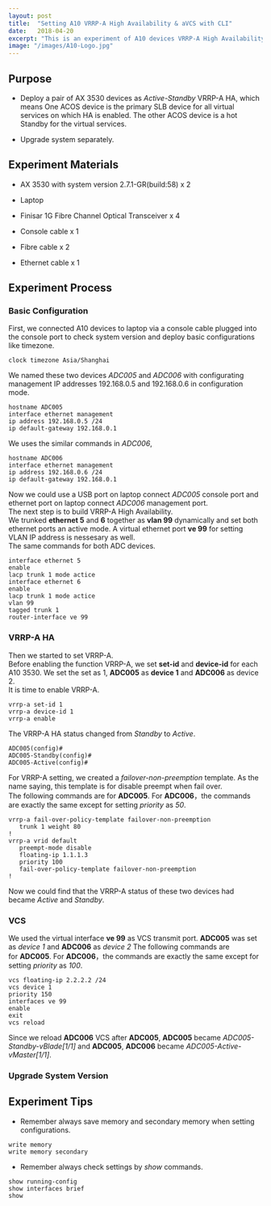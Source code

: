 ```yaml
---
layout: post
title:  "Setting A10 VRRP-A High Availability & aVCS with CLI"
date:   2018-04-20
excerpt: "This is an experiment of A10 devices VRRP-A High Availability and aVCS configuration."
image: "/images/A10-Logo.jpg"
---
```


## Purpose


* Deploy a pair of AX 3530 devices as <i>Active-Standby</i> VRRP-A HA, which means One ACOS device is the primary SLB device for all virtual services on which HA is enabled. The other ACOS device is a hot Standby for the virtual services.

* Upgrade system separately.

## Experiment Materials

* AX 3530 with system version 2.7.1-GR(build:58) x 2

* Laptop

* Finisar 1G Fibre Channel Optical Transceiver x 4

* Console cable x 1

* Fibre cable x 2

* Ethernet cable x 1

## Experiment Process

### Basic Configuration

First, we connected A10 devices to laptop via a console cable plugged into the console port to check system version and deploy basic configurations like timezone.
```
clock timezone Asia/Shanghai
```

We named these two devices <i>ADC005</i> and <i>ADC006</i> with configurating management IP addresses 192.168.0.5 and 192.168.0.6 in configuration mode.

```
hostname ADC005
interface ethernet management
ip address 192.168.0.5 /24
ip default-gateway 192.168.0.1
```
We uses the similar commands in <i>ADC006</i>,
```
hostname ADC006
interface ethernet management
ip address 192.168.0.6 /24
ip default-gateway 192.168.0.1
```
Now we could use a USB port on laptop connect <i>ADC005</i> console port and ethernet port on laptop connect <i>ADC006</i> management port.<br>
<b></b><i></i>
The next step is to build VRRP-A High Availability.<br>
We trunked <b>ethernet 5</b> and <b>6</b> together as <b>vlan 99</b> dynamically and set both ethernet ports an active mode. A virtual ethernet port <b>ve 99</b> for setting VLAN IP address is nessesary as well.<br>
The same commands for both ADC devices.
```
interface ethernet 5
enable
lacp trunk 1 mode actice
interface ethernet 6
enable
lacp trunk 1 mode actice
vlan 99
tagged trunk 1
router-interface ve 99
```
### VRRP-A HA

Then we started to set VRRP-A.<br>
Before enabling the function VRRP-A, we set <b>set-id</b> and <b>device-id</b> for each A10 3530. We set the set as 1, <b>ADC005</b> as <b>device 1</b> and <b>ADC006</b> as device 2.<br>
It is time to enable VRRP-A.
```
vrrp-a set-id 1
vrrp-a device-id 1
vrrp-a enable
```
The VRRP-A HA status changed from <i>Standby</i> to <i>Active</i>.
```
ADC005(config)#
ADC005-Standby(config)#    
ADC005-Active(config)#
```
For VRRP-A setting, we created a <i>failover-non-preemption</i> template. As the name saying, this template is for disable preempt when fail over.<br>
The following commands are for <b>ADC005</b>. For <b>ADC006</b>，the commands are exactly the same except for setting <i>priority</i> as <i>50</i>.
```
vrrp-a fail-over-policy-template failover-non-preemption
   trunk 1 weight 80
!
vrrp-a vrid default
   preempt-mode disable
   floating-ip 1.1.1.3
   priority 100
   fail-over-policy-template failover-non-preemption
!
```
Now we could find that the VRRP-A status of these two devices had became <i>Active</i> and <i>Standby</i>.
### VCS

We used the virtual interface <b>ve 99</b> as VCS transmit port. <b>ADC005</b> was set as <i>device 1</i> and <b>ADC006</b> as <i>device 2</i>
The following commands are for <b>ADC005</b>. For <b>ADC006</b>，the commands are exactly the same except for setting <i>priority</i> as <i>100</i>.
```
vcs floating-ip 2.2.2.2 /24
vcs device 1
priority 150
interfaces ve 99
enable
exit
vcs reload
```
Since we reload <b>ADC006</b> VCS after <b>ADC005</b>, <b>ADC005</b> became <i>ADC005-Standby-vBlade[1/1]</i> and <b>ADC005</b>, <b>ADC006</b> became <i>ADC005-Active-vMaster[1/1]</i>.
### Upgrade System Version



## Experiment Tips

* Remember always save memory and secondary memory when setting configurations.
```
write memory
write memory secondary
```
* Remember always check settings by <i>show</i> commands.
```
show running-config
show interfaces brief
show
```
